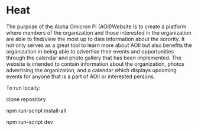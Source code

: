 # Heat
The purpose of the Alpha Omicron Pi (AOII)Website is to create a platform where members of the organization and those interested in the organization are able to find/view the most up to date information about the sorority. It not only serves as a great tool to learn more about AOII but also benefits the organization in being able to advertise their events and opportunities through the calendar and photo gallery that has been implemented. The website is intended to contain information about the organization, photos advertising the organization, and a calendar which displays upcoming events for anyone that is a part of AOII or interested persons.

To run locally:

clone repository

npm run-script install-all

npm run-script dev